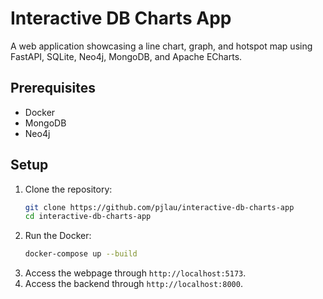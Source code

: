 # Interactive DB Charts App

A web application showcasing a line chart, graph, and hotspot map using FastAPI, SQLite, Neo4j, MongoDB, and Apache ECharts.

## Prerequisites
- Docker
- MongoDB
- Neo4j

## Setup
1. Clone the repository:
   ```bash
   git clone https://github.com/pjlau/interactive-db-charts-app
   cd interactive-db-charts-app
2. Run the Docker:
   ```bash
   docker-compose up --build
3. Access the webpage through `http://localhost:5173`.
4. Access the backend through `http://localhost:8000`.
